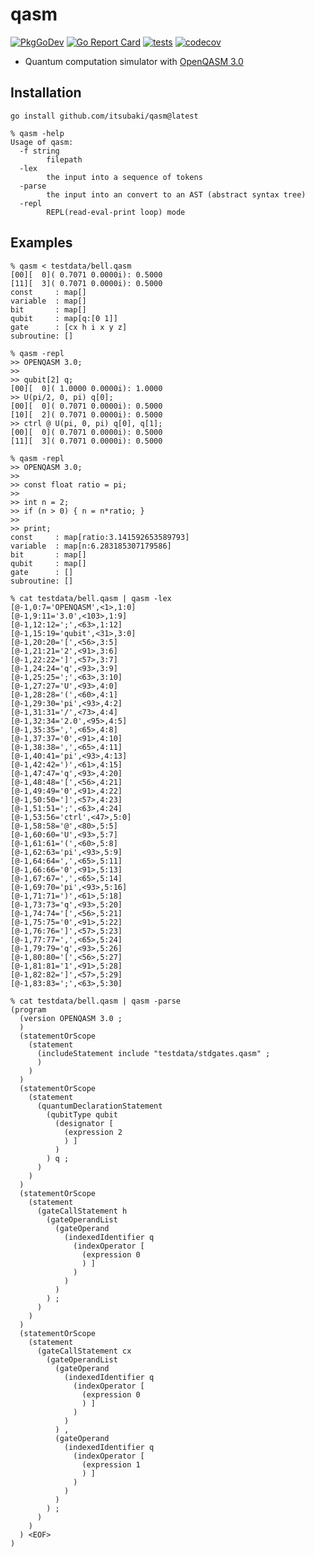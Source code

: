 # qasm

[![PkgGoDev](https://pkg.go.dev/badge/github.com/itsubaki/qasm)](https://pkg.go.dev/github.com/itsubaki/qasm)
[![Go Report Card](https://goreportcard.com/badge/github.com/itsubaki/qasm?style=flat-square)](https://goreportcard.com/report/github.com/itsubaki/qasm)
[![tests](https://github.com/itsubaki/qasm/workflows/tests/badge.svg)](https://github.com/itsubaki/qasm/actions)
[![codecov](https://codecov.io/gh/itsubaki/qasm/branch/main/graph/badge.svg?token=94KAQTK9KT)](https://codecov.io/gh/itsubaki/qasm)

- Quantum computation simulator with [OpenQASM 3.0](https://openqasm.com)

## Installation

```shell
go install github.com/itsubaki/qasm@latest
```

```shell
% qasm -help
Usage of qasm:
  -f string
        filepath
  -lex
        the input into a sequence of tokens
  -parse
        the input into an convert to an AST (abstract syntax tree)
  -repl
        REPL(read-eval-print loop) mode
```

## Examples

```shell
% qasm < testdata/bell.qasm
[00][  0]( 0.7071 0.0000i): 0.5000
[11][  3]( 0.7071 0.0000i): 0.5000
const     : map[]
variable  : map[]
bit       : map[]
qubit     : map[q:[0 1]]
gate      : [cx h i x y z]
subroutine: []
```

```shell
% qasm -repl
>> OPENQASM 3.0;
>> 
>> qubit[2] q;
[00][  0]( 1.0000 0.0000i): 1.0000
>> U(pi/2, 0, pi) q[0];
[00][  0]( 0.7071 0.0000i): 0.5000
[10][  2]( 0.7071 0.0000i): 0.5000
>> ctrl @ U(pi, 0, pi) q[0], q[1];
[00][  0]( 0.7071 0.0000i): 0.5000
[11][  3]( 0.7071 0.0000i): 0.5000
```

```shell
% qasm -repl
>> OPENQASM 3.0;
>> 
>> const float ratio = pi;
>> 
>> int n = 2;
>> if (n > 0) { n = n*ratio; }
>>
>> print;
const     : map[ratio:3.141592653589793]
variable  : map[n:6.283185307179586]
bit       : map[]
qubit     : map[]
gate      : []
subroutine: []
```

```shell
% cat testdata/bell.qasm | qasm -lex
[@-1,0:7='OPENQASM',<1>,1:0]
[@-1,9:11='3.0',<103>,1:9]
[@-1,12:12=';',<63>,1:12]
[@-1,15:19='qubit',<31>,3:0]
[@-1,20:20='[',<56>,3:5]
[@-1,21:21='2',<91>,3:6]
[@-1,22:22=']',<57>,3:7]
[@-1,24:24='q',<93>,3:9]
[@-1,25:25=';',<63>,3:10]
[@-1,27:27='U',<93>,4:0]
[@-1,28:28='(',<60>,4:1]
[@-1,29:30='pi',<93>,4:2]
[@-1,31:31='/',<73>,4:4]
[@-1,32:34='2.0',<95>,4:5]
[@-1,35:35=',',<65>,4:8]
[@-1,37:37='0',<91>,4:10]
[@-1,38:38=',',<65>,4:11]
[@-1,40:41='pi',<93>,4:13]
[@-1,42:42=')',<61>,4:15]
[@-1,47:47='q',<93>,4:20]
[@-1,48:48='[',<56>,4:21]
[@-1,49:49='0',<91>,4:22]
[@-1,50:50=']',<57>,4:23]
[@-1,51:51=';',<63>,4:24]
[@-1,53:56='ctrl',<47>,5:0]
[@-1,58:58='@',<80>,5:5]
[@-1,60:60='U',<93>,5:7]
[@-1,61:61='(',<60>,5:8]
[@-1,62:63='pi',<93>,5:9]
[@-1,64:64=',',<65>,5:11]
[@-1,66:66='0',<91>,5:13]
[@-1,67:67=',',<65>,5:14]
[@-1,69:70='pi',<93>,5:16]
[@-1,71:71=')',<61>,5:18]
[@-1,73:73='q',<93>,5:20]
[@-1,74:74='[',<56>,5:21]
[@-1,75:75='0',<91>,5:22]
[@-1,76:76=']',<57>,5:23]
[@-1,77:77=',',<65>,5:24]
[@-1,79:79='q',<93>,5:26]
[@-1,80:80='[',<56>,5:27]
[@-1,81:81='1',<91>,5:28]
[@-1,82:82=']',<57>,5:29]
[@-1,83:83=';',<63>,5:30]
```

```shell
% cat testdata/bell.qasm | qasm -parse
(program
  (version OPENQASM 3.0 ;
  )
  (statementOrScope
    (statement
      (includeStatement include "testdata/stdgates.qasm" ;
      )
    )
  )
  (statementOrScope
    (statement
      (quantumDeclarationStatement
        (qubitType qubit
          (designator [
            (expression 2
            ) ]
          )
        ) q ;
      )
    )
  )
  (statementOrScope
    (statement
      (gateCallStatement h
        (gateOperandList
          (gateOperand
            (indexedIdentifier q
              (indexOperator [
                (expression 0
                ) ]
              )
            )
          )
        ) ;
      )
    )
  )
  (statementOrScope
    (statement
      (gateCallStatement cx
        (gateOperandList
          (gateOperand
            (indexedIdentifier q
              (indexOperator [
                (expression 0
                ) ]
              )
            )
          ) ,
          (gateOperand
            (indexedIdentifier q
              (indexOperator [
                (expression 1
                ) ]
              )
            )
          )
        ) ;
      )
    )
  ) <EOF>
)
```
